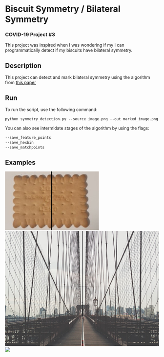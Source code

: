 
# Biscuit Symmetry / Bilateral Symmetry
### COVID-19 Project #3
This project was inspired when I was wondering if my I can programmatically detect if my biscuits have bilateral symmetry.

## Description
This project can detect and mark bilateral symmetry using the algorithm from [this paper](https://link.springer.com/content/pdf/10.1007%2F11744047_39.pdf)

## Run
To run the script, use the following command:
```
python symmetry_detection.py --source image.png --out marked_image.png
```
You can also see intermidate stages of the algorithm by using the flags:
```
--save_feature_points
--save_hexbin
--save_matchpoints
```

## Examples

![](examples/1/out.jpg)
![](examples/2/out.jpg)
![](examples/3out.jpg)
